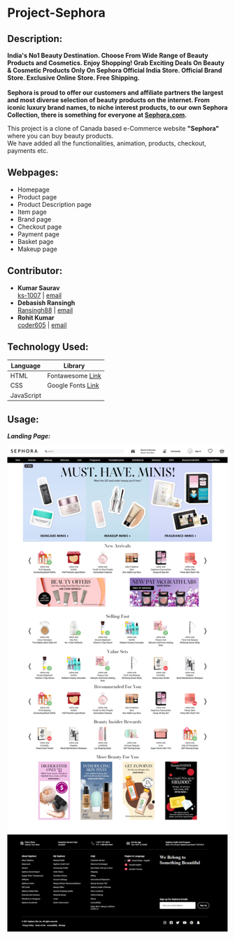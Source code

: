 # Project-Sephora

## Description:
**India's No1 Beauty Destination. Choose From Wide Range of Beauty Products and Cosmetics. Enjoy Shopping! Grab Exciting Deals On Beauty & Cosmetic Products Only On Sephora Official India Store. Official Brand Store. Exclusive Online Store. Free Shipping. <br/><br/>
Sephora is proud to offer our customers and affiliate partners the largest and most diverse selection of beauty products on the internet. From iconic luxury brand names, to niche interest products, to our own Sephora Collection, there is something for everyone at [Sephora.com](https://www.sephora.com/).**

This project is a clone of Canada based e-Commerce website **"Sephora"** where you can buy beauty products.<br/>
We have added all the functionalities, animation, products, checkout, payments etc.

## Webpages:
* Homepage
* Product page
* Product Description page
* Item page
* Brand page
* Checkout page
* Payment page
* Basket page
* Makeup page




## Contributor:

* **Kumar Saurav** <br/>
 [ks-1007](https://github.com/ks-1007) | [email](Saurav_nj2_035@masai.school)
* **Debasish Ransingh** <br/> 
 [Ransingh88](https://github.com/coder605) | [email](debasish_nj2_082@masai.school)
* **Rohit Kumar** <br/>
 [coder605](https://github.com/Ransingh88) | [email](Rohit_nj2_002@masai.school)


## Technology Used:

Language | Library
------------ | -------------
HTML | Fontawesome [Link](https://fontawesome.com/)
CSS | Google Fonts [Link](https://fonts.google.com/)
JavaScript | 


## Usage: 
  ***Landing Page:***

 <img src="https://github.com/ks-1007/Project-Sephora/blob/master/webpage.png" alt="Webpage"  width="1000">
